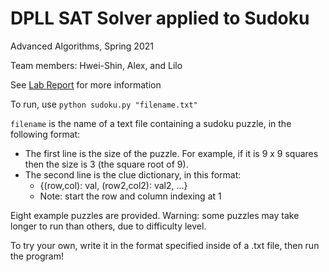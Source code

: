# DPLL SAT Solver applied to Sudoku

Advanced Algorithms, Spring 2021

Team members: Hwei-Shin, Alex, and Lilo


See [Lab Report](https://github.com/liloheinrich/Sudoku/blob/main/Lab_1.pdf) for more information


To run, use `python sudoku.py "filename.txt"`

`filename` is the name of a text file containing a sudoku puzzle, in the following format:
- The first line is the size of the puzzle. For example, if it is 9 x 9 squares then the size is 3 (the square root of 9).
- The second line is the clue dictionary, in this format: 
    - {(row,col): val, (row2,col2): val2, ...}
    - Note: start the row and column indexing at 1

Eight example puzzles are provided. Warning: some puzzles may take longer to run than others, due to difficulty level.

To try your own, write it in the format specified inside of a .txt file, then run the program!
